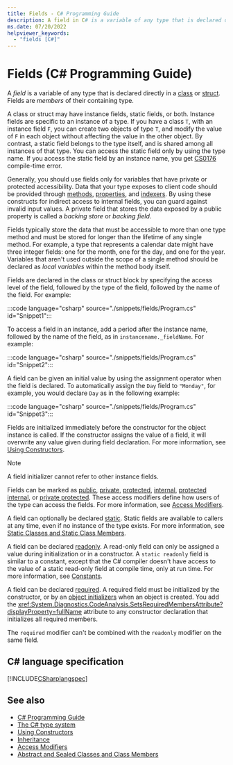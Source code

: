 ```yaml
---
title: Fields - C# Programming Guide
description: A field in C# is a variable of any type that is declared directly in a class or struct. Fields are members of their containing type.
ms.date: 07/20/2022
helpviewer_keywords:
  - "fields [C#]"
---
```

# Fields (C# Programming Guide)

A *field* is a variable of any type that is declared directly in a [class](../../language-reference/keywords/class.md) or [struct](../../language-reference/builtin-types/struct.md). Fields are *members* of their containing type.

A class or struct may have instance fields, static fields, or both. Instance fields are specific to an instance of a type. If you have a class `T`, with an instance field `F`, you can create two objects of type `T`, and modify the value of `F` in each object without affecting the value in the other object. By contrast, a static field belongs to the type itself, and is shared among all instances of that type. You can access the static field only by using the type name. If you access the static field by an instance name, you get [CS0176](../../misc/cs0176.md) compile-time error.

Generally, you should use fields only for variables that have private or protected accessibility. Data that your type exposes to client code should be provided through [methods](./methods.md), [properties](./properties.md), and [indexers](../indexers/index.md). By using these constructs for indirect access to internal fields, you can guard against invalid input values. A private field that stores the data exposed by a public property is called a *backing store* or *backing field*.

Fields typically store the data that must be accessible to more than one type method and must be stored for longer than the lifetime of any single method. For example, a type that represents a calendar date might have three integer fields: one for the month, one for the day, and one for the year. Variables that aren't used outside the scope of a single method should be declared as *local variables* within the method body itself.

Fields are declared in the class or struct block by specifying the access level of the field, followed by the type of the field, followed by the name of the field. For example:

:::code language="csharp" source="./snippets/fields/Program.cs" id="Snippet1":::

To access a field in an instance, add a period after the instance name, followed by the name of the field, as in `instancename._fieldName`. For example:

:::code language="csharp" source="./snippets/fields/Program.cs" id="Snippet2":::

A field can be given an initial value by using the assignment operator when the field is declared. To automatically assign the `Day` field to `"Monday"`, for example, you would declare `Day` as in the following example:

:::code language="csharp" source="./snippets/fields/Program.cs" id="Snippet3":::

Fields are initialized immediately before the constructor for the object instance is called. If the constructor assigns the value of a field, it will overwrite any value given during field declaration. For more information, see [Using Constructors](./using-constructors.md).

> [!NOTE]
> A field initializer cannot refer to other instance fields.

Fields can be marked as [public](../../language-reference/keywords/public.md), [private](../../language-reference/keywords/private.md), [protected](../../language-reference/keywords/protected.md), [internal](../../language-reference/keywords/internal.md), [protected internal](../../language-reference/keywords/protected-internal.md), or [private protected](../../language-reference/keywords/private-protected.md). These access modifiers define how users of the type can access the fields. For more information, see [Access Modifiers](./access-modifiers.md).

A field can optionally be declared [static](../../language-reference/keywords/static.md). Static fields are available to callers at any time, even if no instance of the type exists. For more information, see [Static Classes and Static Class Members](./static-classes-and-static-class-members.md).

A field can be declared [readonly](../../language-reference/keywords/readonly.md). A read-only field can only be assigned a value during initialization or in a constructor. A `static readonly` field is similar to a constant, except that the C# compiler doesn't have access to the value of a static read-only field at compile time, only at run time. For more information, see [Constants](./constants.md).

A field can be declared [required](../../language-reference/keywords/required.md). A required field must be initialized by the constructor, or by an [object initializers](../../programming-guide/classes-and-structs/object-and-collection-initializers.md) when an object is created. You add the <xref:System.Diagnostics.CodeAnalysis.SetsRequiredMembersAttribute?displayProperty=fullName> attribute to any constructor declaration that initializes all required members.

The `required` modifier can't be combined with the `readonly` modifier on the same field.

## C# language specification

[!INCLUDE[CSharplangspec](~/includes/csharplangspec-md.md)]

## See also

- [C# Programming Guide](../index.md)
- [The C# type system](../../fundamentals/types/index.md)
- [Using Constructors](./using-constructors.md)
- [Inheritance](../../fundamentals/object-oriented/inheritance.md)
- [Access Modifiers](./access-modifiers.md)
- [Abstract and Sealed Classes and Class Members](./abstract-and-sealed-classes-and-class-members.md)
